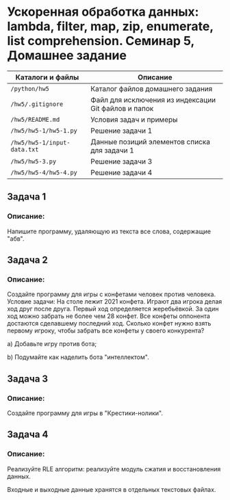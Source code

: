 # Ускоренная обработка данных: lambda, filter, map, zip, enumerate, list comprehension. Семинар 5, Домашнее задание

Каталоги и файлы            | Описание
----------------------------|-----------------------------------------------------
`/python/hw5`               | Каталог файлов домашнего задания
`/hw5/.gitignore`           | Файл для исключения из индексации Git файлов и папок
`/hw5/README.md`            | Условия задач и примеры
`/hw5/hw5-1/hw5-1.py`       | Решение задачи 1
`/hw5/hw5-1/input-data.txt` | Данные позиций элементов списка для задачи 1
`/hw5/hw5-3.py`             | Решение задачи 3
`/hw5/hw5-4/hw5-4.py`       | Решение задачи 4


## Задача 1

### Описание:

Напишите программу, удаляющую из текста все слова, содержащие "абв".

## Задача 2

### Описание:

Создайте программу для игры с конфетами человек против человека. Условие задачи: На столе лежит 2021 конфета. Играют два игрока делая ход друг после друга. Первый ход определяется жеребьёвкой. За один ход можно забрать не более чем 28 конфет. Все конфеты оппонента достаются сделавшему последний ход. Сколько конфет нужно взять первому игроку, чтобы забрать все конфеты у своего конкурента?

a) Добавьте игру против бота;

b) Подумайте как наделить бота "интеллектом".

## Задача 3

### Описание:

Создайте программу для игры в "Крестики-нолики".

## Задача 4

### Описание:

Реализуйте RLE алгоритм: реализуйте модуль сжатия и восстановления данных.

Входные и выходные данные хранятся в отдельных текстовых файлах.
